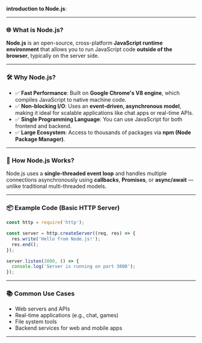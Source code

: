 **introduction to Node.js**:

---

### 🌐 **What is Node.js?**

**Node.js** is an open-source, cross-platform **JavaScript runtime environment** that allows you to run JavaScript code **outside of the browser**, typically on the server side.

---

### 🛠️ **Why Node.js?**

* ✅ **Fast Performance**: Built on **Google Chrome's V8 engine**, which compiles JavaScript to native machine code.
* ✅ **Non-blocking I/O**: Uses an **event-driven, asynchronous model**, making it ideal for scalable applications like chat apps or real-time APIs.
* ✅ **Single Programming Language**: You can use JavaScript for both frontend and backend.
* ✅ **Large Ecosystem**: Access to thousands of packages via **npm (Node Package Manager)**.

---

### 🔁 **How Node.js Works?**

Node.js uses a **single-threaded event loop** and handles multiple connections asynchronously using **callbacks**, **Promises**, or **async/await** — unlike traditional multi-threaded models.

---

### 📦 Example Code (Basic HTTP Server)

```js
const http = require('http');

const server = http.createServer((req, res) => {
  res.write('Hello from Node.js!');
  res.end();
});

server.listen(3000, () => {
  console.log('Server is running on port 3000');
});
```

---

### 📚 Common Use Cases

* Web servers and APIs
* Real-time applications (e.g., chat, games)
* File system tools
* Backend services for web and mobile apps

---
